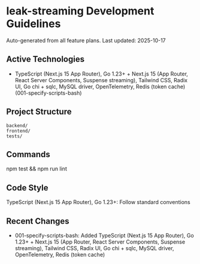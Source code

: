 # leak-streaming Development Guidelines

Auto-generated from all feature plans. Last updated: 2025-10-17

## Active Technologies
- TypeScript (Next.js 15 App Router), Go 1.23+ + Next.js 15 (App Router, React Server Components, Suspense streaming), Tailwind CSS, Radix UI, Go chi + sqlc, MySQL driver, OpenTelemetry, Redis (token cache) (001-specify-scripts-bash)

## Project Structure
```
backend/
frontend/
tests/
```

## Commands
npm test && npm run lint

## Code Style
TypeScript (Next.js 15 App Router), Go 1.23+: Follow standard conventions

## Recent Changes
- 001-specify-scripts-bash: Added TypeScript (Next.js 15 App Router), Go 1.23+ + Next.js 15 (App Router, React Server Components, Suspense streaming), Tailwind CSS, Radix UI, Go chi + sqlc, MySQL driver, OpenTelemetry, Redis (token cache)

<!-- MANUAL ADDITIONS START -->
<!-- MANUAL ADDITIONS END -->

